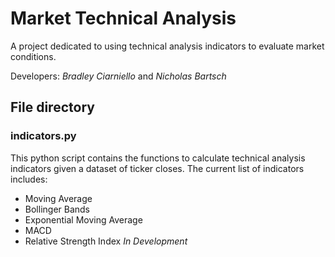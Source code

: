 # Market Technical Analysis
A project dedicated to using technical analysis indicators to evaluate market conditions.

Developers:
*Bradley Ciarniello* and *Nicholas Bartsch*

## File directory
### indicators.py
This python script contains the functions to calculate technical analysis indicators given a dataset of ticker closes.
The current list of indicators includes:
* Moving Average 
* Bollinger Bands
* Exponential Moving Average
* MACD
* Relative Strength Index *In Development*

